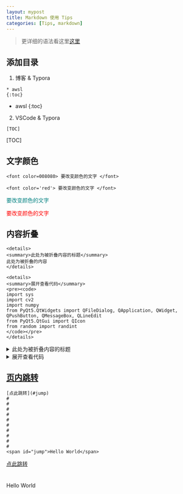 ```yaml
---
layout: mypost
title: Markdown 使用 Tips
categories: [Tips, markdown]
---
```


> 更详细的语法看这里[这里](https://www.zybuluo.com/mdeditor)

## 添加目录
1. 博客 & Typora

```
* awsl
{:toc}
```
* awsl
{:toc}

2. VSCode & Typora

```
[TOC]
```
[TOC]

## 文字颜色
```
<font color=008080> 要改变颜色的文字 </font>

<font color='red'> 要改变颜色的文字 </font>
```

<font color=008080> 要改变颜色的文字 </font>

<font color='red'> 要改变颜色的文字 </font>

## 内容折叠

```
<details>
<summary>此处为被折叠内容的标题</summary>
此处为被折叠的内容
</details>

<details>
<summary>展开查看代码</summary>
<pre><code>
import sys
import cv2
import numpy
from PyQt5.QtWidgets import QFileDialog, QApplication, QWidget, QPushButton, QMessageBox, QLineEdit
from PyQt5.QtGui import QIcon
from random import randint
</code></pre>
</details>
```

<details>
<summary>此处为被折叠内容的标题</summary>
此处为被折叠的内容
</details>

<details>
<summary>展开查看代码</summary>
<pre><code>
import sys
import cv2
import numpy
from PyQt5.QtWidgets import QFileDialog, QApplication, QWidget, QPushButton, QMessageBox, QLineEdit
from PyQt5.QtGui import QIcon
from random import randint
</code></pre>
</details>

## [页内跳转](https://www.jianshu.com/p/0c5d6678ed6d)

```
[点此跳转](#jump)
#
#
#
#
#
#
#
#
#
#
<span id="jump">Hello World</span>
```

[点此跳转](#jump)
#
#
#
#
#
#
#
#
#
#
<span id="jump">Hello World</span>